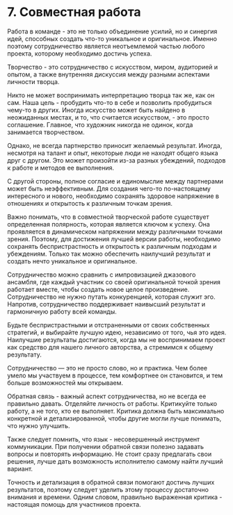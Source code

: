# 7. Совместная работа

Работа в команде - это не только объединение усилий, но и синергия идей, способных создать что-то уникальное и оригинальное. Именно поэтому сотрудничество является неотъемлемой частью любого проекта, которому необходимо достичь успеха.

Творчество - это сотрудничество с искусством, миром, аудиторией и опытом, а также внутренняя дискуссия между разными аспектами личности творца.

Никто не может воспринимать интерпретацию творца так же, как он сам. Наша цель - пробудить что-то в себе и позволить пробудиться чему-то в других. Иногда искусство может быть найдено в неожиданных местах, и то, что считается искусством, - это просто соглашение. Главное, что художник никогда не одинок, когда занимается творчеством.

Однако, не всегда партнерство приносит желаемый результат. Иногда, несмотря на талант и опыт, некоторые люди не находят общего языка друг с другом. Это может произойти из-за разных убеждений, подходов к работе и методов ее выполнения.

С другой стороны, полное согласие и единомыслие между партнерами может быть неэффективным. Для создания чего-то по-настоящему интересного и нового, необходимо сохранять здоровое напряжение в отношениях и открытость к различным точкам зрения.

Важно понимать, что в совместной творческой работе существует определенная полярность, которая является ключом к успеху. Она проявляется в динамическом напряжении между различными точками зрения. Поэтому, для достижения лучшей версии работы, необходимо сохранять беспристрастность и открытость к различным подходам и убеждениям. Только так можно обеспечить наилучший результат и создать нечто уникальное и оригинальное.

Сотрудничество можно сравнить с импровизацией джазового ансамбля, где каждый участник со своей оригинальной точкой зрения работает вместе, чтобы создать новое целое произведение. Сотрудничество не нужно путать конкуренцией, которая служит эго. Напротив, сотрудничество поддерживает наивысший результат и гармоничную работу всей команды.

Будьте беспристрастными и отстраненными от своих собственных стратегий, и выбирайте лучшую идею, независимо от того, чья это идея. Наилучшие результаты достигаются, когда мы не воспринимаем проект как средство для нашего личного авторства, а стремимся к общему результату.

Сотрудничество — это не просто слово, но и практика. Чем более умело мы участвуем в процессе, тем комфортнее он становится, и тем больше возможностей мы открываем.

Обратная связь - важный аспект сотрудничества, но не всегда ее правильно давать. Отделяйте личность от работы. Критикуйте только работу, а не того, кто ее выполняет. Критика должна быть максимально конкретной и детализированной, чтобы другие могли лучше понимать, что нужно улучшить.

Также следует помнить, что язык - несовершенный инструмент коммуникации. При получении обратной связи полезно задавать вопросы и повторять информацию. Не стоит сразу предлагать свои решения, лучше дать возможность исполнителю самому найти лучший вариант.

Точность и детализация в обратной связи помогают достичь лучших результатов, поэтому следует уделить этому процессу достаточно внимания и времени. Одним словом, правильно выраженная критика - настоящая помощь для участников проекта.
